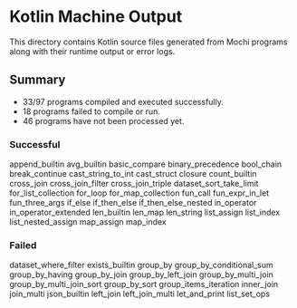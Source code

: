 # Kotlin Machine Output

This directory contains Kotlin source files generated from Mochi programs along with their runtime output or error logs.

## Summary

- 33/97 programs compiled and executed successfully.
- 18 programs failed to compile or run.
- 46 programs have not been processed yet.

### Successful
append_builtin
avg_builtin
basic_compare
binary_precedence
bool_chain
break_continue
cast_string_to_int
cast_struct
closure
count_builtin
cross_join
cross_join_filter
cross_join_triple
dataset_sort_take_limit
for_list_collection
for_loop
for_map_collection
fun_call
fun_expr_in_let
fun_three_args
if_else
if_then_else
if_then_else_nested
in_operator
in_operator_extended
len_builtin
len_map
len_string
list_assign
list_index
list_nested_assign
map_assign
map_index

### Failed
dataset_where_filter
exists_builtin
group_by
group_by_conditional_sum
group_by_having
group_by_join
group_by_left_join
group_by_multi_join
group_by_multi_join_sort
group_by_sort
group_items_iteration
inner_join
join_multi
json_builtin
left_join
left_join_multi
let_and_print
list_set_ops
